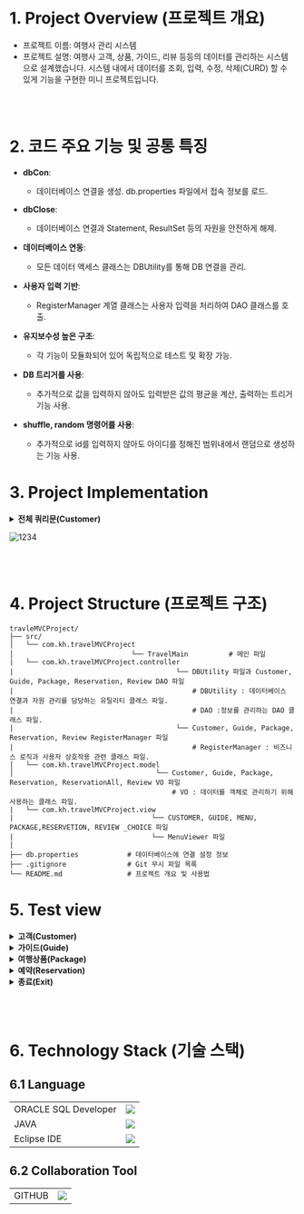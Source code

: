 <br/>

# 1. Project Overview (프로젝트 개요)

- 프로젝트 이름: 여행사 관리 시스템
- 프로젝트 설명: 여행사 고객, 상품, 가이드, 리뷰 등등의 데이터를 관리하는 시스템으로 설계했습니다.
   시스템 내에서 데이터를 조회, 입력, 수정, 삭제(CURD) 할 수 있게 기능을 구현한 미니 프로젝트입니다.

<br/>
<br/>

# 2. 코드 주요 기능 및 공통 특징

- **dbCon**:

  - 데이터베이스 연결을 생성. db.properties 파일에서 접속 정보를 로드.

- **dbClose**:

  - 데이터베이스 연결과 Statement, ResultSet 등의 자원을 안전하게 해제.

- **데이터베이스 연동**:

  - 모든 데이터 액세스 클래스는 DBUtility를 통해 DB 연결을 관리.

- **사용자 입력 기반**:

  - RegisterManager 계열 클래스는 사용자 입력을 처리하여 DAO 클래스를 호출.

- **유지보수성 높은 구조**:

  - 각 기능이 모듈화되어 있어 독립적으로 테스트 및 확장 가능.

- **DB 트리거를 사용**:
  - 추가적으로 값을 입력하지 않아도 입력받은 값의 평균을 계산, 출력하는 트리거 기능 사용.

- **shuffle, random 명령어를 사용**:
  - 추가적으로 id를 입력하지 않아도 아이디를 정해진 범위내에서 랜덤으로 생성하는 기능 사용.

# 3. Project Implementation  
<details>
<summary><b>전체 쿼리문(Customer)</b></summary>
  
```sql
-- DROP 기존 테이블 및 시퀀스
BEGIN
    EXECUTE IMMEDIATE 'DROP TABLE REVIEW CASCADE CONSTRAINTS';
    EXECUTE IMMEDIATE 'DROP TABLE RESERVATION CASCADE CONSTRAINTS';
    EXECUTE IMMEDIATE 'DROP TABLE PACKAGE CASCADE CONSTRAINTS';
    EXECUTE IMMEDIATE 'DROP TABLE GUIDE CASCADE CONSTRAINTS';
    EXECUTE IMMEDIATE 'DROP TABLE CUSTOMER CASCADE CONSTRAINTS';
    EXECUTE IMMEDIATE 'DROP SEQUENCE CUSTOMER_SEQ';
    EXECUTE IMMEDIATE 'DROP SEQUENCE GUIDE_SEQ';
    EXECUTE IMMEDIATE 'DROP SEQUENCE PACKAGE_SEQ';
    EXECUTE IMMEDIATE 'DROP SEQUENCE RESERVATION_SEQ';
    EXECUTE IMMEDIATE 'DROP SEQUENCE REVIEW_SEQ';
EXCEPTION
    WHEN OTHERS THEN NULL;
END;
/

-- 고객 테이블
CREATE TABLE CUSTOMER (
    NO NUMBER, --PK
    ID VARCHAR2(30), --UK
    NAME VARCHAR2(50) NOT NULL,
    BIRTH NUMBER NOT NULL,
    NATIONAL VARCHAR2(20) NOT NULL,
    GENDER VARCHAR2(10) NOT NULL,
    EMAIL VARCHAR2(50) NOT NULL,
    PHONE VARCHAR2(14) NOT NULL
);
Alter table CUSTOMER add constraint CUSTOMER_NO_PK primary key(NO);
Alter table CUSTOMER add constraint CUSTOMER_ID_UK UNIQUE(ID);

CREATE SEQUENCE CUSTOMER_SEQ
START WITH 1
INCREMENT BY 1;

-- 가이드 테이블
CREATE TABLE GUIDE (
    NO NUMBER, --PK
    ID VARCHAR2(30), --UK
    NAME VARCHAR(50) NOT NULL,
    PHONE VARCHAR(15) NOT NULL,
    LANGUAGES VARCHAR(100) NOT NULL
);
Alter table GUIDE add constraint GUIDE_NO_PK primary key(NO);
Alter table GUIDE add constraint GUIDE_ID_UK UNIQUE(ID);

CREATE SEQUENCE GUIDE_SEQ
START WITH 1
INCREMENT BY 1;

-- 여행상품 테이블
CREATE TABLE PACKAGE (
    NO NUMBER, --PK
    ID VARCHAR2(30),--UK
    NAME VARCHAR2(50) NOT NULL,
    NATIONAL VARCHAR2(20) NOT NULL,
    PRICE NUMBER NOT NULL,
    GUIDE_ID VARCHAR2(30), --FK
    SDATE DATE DEFAULT SYSDATE,
    EDATE DATE DEFAULT SYSDATE
);
Alter table PACKAGE add constraint PACKAGE_NO_PK primary key(NO);
Alter table PACKAGE add constraint PACKAGE_ID_UK UNIQUE(ID);
Alter table PACKAGE add constraint PACKAGE_GUIDE_ID_FK
    FOREIGN key(GUIDE_ID) References GUIDE(ID) on delete set null;


CREATE SEQUENCE PACKAGE_SEQ
START WITH 1
INCREMENT BY 1;

-- 예약 테이블
CREATE TABLE RESERVATION(
    NO NUMBER, --PK
    ID VARCHAR2(30), --UK
    CUST_ID VARCHAR2(30), --FK
    PACK_ID VARCHAR2(30), --FK
    METHOD VARCHAR2(20) NOT NULL,
    RDATE DATE DEFAULT SYSDATE
);
Alter table RESERVATION add constraint RESERVATION_NO_PK primary key(NO);
Alter table RESERVATION add constraint RESERVATION_ID_UK UNIQUE(ID);
Alter table RESERVATION add constraint RESERVATION_CUST_ID_FK
    FOREIGN key(CUST_ID) References CUSTOMER(ID) on delete set null;
Alter table RESERVATION add constraint RESERVATION_PACK_ID_FK
    FOREIGN key(PACK_ID) References PACKAGE(ID) on delete set null;
ALTER TABLE RESERVATION MODIFY RDATE DEFAULT SYSDATE;

CREATE SEQUENCE RESERVATION_SEQ
START WITH 1
INCREMENT BY 1;

-- 리뷰 테이블
CREATE TABLE REVIEW(
    NO NUMBER, --PK
    RESERV_ID VARCHAR2(30), --FK
    GUIDE_REVIEW NUMBER(2) NOT NULL,
    SCHE_REVIEW NUMBER(2) NOT NULL,
    AVG_REVIEW NUMBER(3, 1)
);
Alter table REVIEW add constraint REVIEW_NO_PK primary key(NO);
Alter table REVIEW add constraint REVIEW_RESERV_ID_FK
    FOREIGN key(RESERV_ID) References RESERVATION(ID) on delete set null;

CREATE SEQUENCE REVIEW_SEQ
START WITH 1
INCREMENT BY 1;

COMMIT;


--=============================================================================================
-- 리뷰의 평균값 구하는 트리거
CREATE OR REPLACE TRIGGER REVIEW_TRIGGER
BEFORE INSERT OR UPDATE ON REVIEW
FOR EACH ROW
BEGIN
    IF :NEW.GUIDE_REVIEW IS NOT NULL AND :NEW.SCHE_REVIEW IS NOT NULL THEN
        :NEW.AVG_REVIEW := (:NEW.GUIDE_REVIEW + :NEW.SCHE_REVIEW) / 2;
    ELSE
        -- 기본값 설정
        :NEW.AVG_REVIEW := 0;
    END IF;
END;
/
```

</details>


![1234](https://github.com/user-attachments/assets/68d5b5e7-3ba9-451b-9536-6120469f80cc)

<br/>
<br/>

# 4. Project Structure (프로젝트 구조)

```plaintext
travleMVCProject/
├── src/
│   └── com.kh.travelMVCProject
│                             └── TravelMain          # 메인 파일
|   └── com.kh.travelMVCProject.controller
|                                        └── DBUtility 파일과 Customer, Guide, Package, Reservation, Review DAO 파일
|                                            # DBUtility : 데이터베이스 연결과 자원 관리를 담당하는 유틸리티 클래스 파일.
|                                            # DAO :정보를 관리하는 DAO 클래스 파일.
|                                        └── Customer, Guide, Package, Reservation, Review RegisterManager 파일
|                                            # RegisterManager : 비즈니스 로직과 사용자 상호작용 관련 클래스 파일.
│   └── com.kh.travelMVCProject.model
│                                   └── Customer, Guide, Package, Reservation, ReservationAll, Review VO 파일
                                        # VO : 데이터를 객체로 관리하기 위해 사용하는 클래스 파일.
|   └── com.kh.travelMVCProject.view
|                                  └── CUSTOMER, GUIDE, MENU, PACKAGE,RESERVETION, REVIEW _CHOICE 파일
|                                  └── MenuViewer 파일
|
├── db.properties            # 데이터베이스에 연결 설정 정보
├── .gitignore               # Git 무시 파일 목록
└── README.md                # 프로젝트 개요 및 사용법
```

# 5. Test view

<details>
<summary><b>고객(Customer)</b></summary>
<p>1. 입력하기</p>
  
![고객정보 1](https://github.com/user-attachments/assets/b646d878-4aa2-4229-8ca4-221f783e788a)

<p>2. 수정하기</p>

![고객정보 2](https://github.com/user-attachments/assets/f81a7c1b-6cdf-4df5-bd29-12de4461d2ac)


<p>3. 삭제하기</p>

![고객정보 3](https://github.com/user-attachments/assets/23a64674-798f-430c-b71a-50f83d697f55)


<p>4. 정렬하기</p>

![고객정보 4](https://github.com/user-attachments/assets/a82fa7ad-3e47-48b2-913d-795ff5915914)


</details>

<details>
<summary><b>가이드(Guide)</b></summary>
<p>1. 입력하기</p>

![가이드정보 1](https://github.com/user-attachments/assets/ba2ddfb8-f39c-4c6a-9854-9494bec470ff)


<p>2. 수정하기</p>

![가이드정보 2](https://github.com/user-attachments/assets/7284bfb8-06d5-49db-b7da-2e538ba131ae)


<p>3. 삭제하기</p>

![가이드정보 3](https://github.com/user-attachments/assets/878d576e-26fb-47db-87f9-508158bd27a9)
![가이드정보 3 1](https://github.com/user-attachments/assets/233b4c3f-058f-40b4-98a4-b126534736d5)

<p>4. 정렬하기</p>

![가이드정보 4](https://github.com/user-attachments/assets/e3a2beae-3a97-4ece-a13e-ee8f68f53da3)

</details>

<details>
<summary><b>여행상품(Package)</b></summary>
<p>1. 입력하기</p>

![여행상품정보 1](https://github.com/user-attachments/assets/e8767b04-bb84-4071-b0ac-0e846d9427bc)


<p>2. 수정하기</p>

![여행상품정보 2](https://github.com/user-attachments/assets/44fdab06-6c21-4162-8e9b-90b7cc779ada)


<p>3. 삭제하기</p>

![여행상품정보 3](https://github.com/user-attachments/assets/1498d29f-1df2-470d-a04a-004d27c17d85)


<p>4. 정렬하기</p>

![여행상품정보 4](https://github.com/user-attachments/assets/9cee4851-f8ca-407b-8bf4-96ab1d10b706)


</details>

<details>
<summary><b>예약(Reservation)</b></summary>
<p>1. 입력하기</p>

![예약정보 1](https://github.com/user-attachments/assets/4e75d804-7721-457c-bd67-281a01001694)


<p>2. 수정하기</p>

![예약정보 2](https://github.com/user-attachments/assets/6fbb98aa-3f0c-4400-a915-91ba59e4719b)


<p>3. 삭제하기</p>

![예약정보 3](https://github.com/user-attachments/assets/40f38a35-13dc-47db-909b-38330fa86c23)


<p>4. 정렬하기</p>

![예약정보 4](https://github.com/user-attachments/assets/d722d8e1-dbad-4436-9f0d-7baef168572c)


</details>

<details>
<summary><b>종료(Exit)</b></summary>

<p>입력하기</p>

![프로그램종료](https://github.com/user-attachments/assets/0a10b526-9541-4dd8-8bb5-7e9adebe1779)


</details>

<br>
<br>
<br>

# 6. Technology Stack (기술 스택)

## 6.1 Language

|             |                                                                                                          |
| ----------- | -------------------------------------------------------------------------------------------------------- |
| ORACLE SQL Developer | <img src="https://img.shields.io/badge/oracle-F80000?style=for-the-badge&logo=oracle&logoColor=white">   |
| JAVA        | <img src="https://img.shields.io/badge/java-007396?style=for-the-badge&logo=java&logoColor=white">       |
| Eclipse IDE | <img src="https://img.shields.io/badge/Eclipse-2C2255?style=for-the-badge&logo=eclipse logoColor=white"> |

## 6.2 Collaboration Tool

|        |                                                                                                               |
| ------ | ------------------------------------------------------------------------------------------------------------- |
| GITHUB | <img src="https://img.shields.io/badge/github-%23121011.svg?style=for-the-badge&logo=github&logoColor=white"> |

<br/>

<br/>
<br/>
